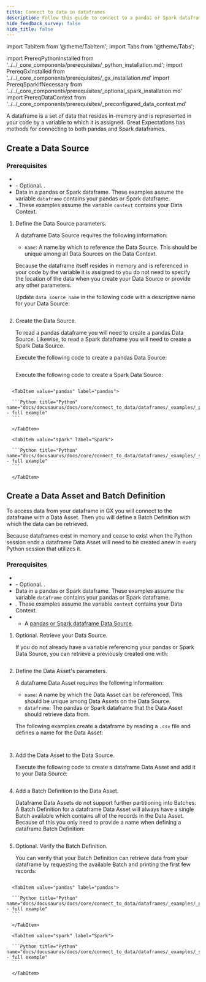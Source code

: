 ```yaml
---
title: Connect to data in dataframes
description: Follow this guide to connect to a pandas or Spark dataframe in GX.
hide_feedback_survey: false
hide_title: false
---
```


import TabItem from '@theme/TabItem';
import Tabs from '@theme/Tabs';

import PrereqPythonInstalled from '../../_core_components/prerequisites/_python_installation.md';
import PrereqGxInstalled from '../../_core_components/prerequisites/_gx_installation.md'
import PrereqSparkIfNecessary from '../../_core_components/prerequisites/_optional_spark_installation.md'
import PrereqDataContext from '../../_core_components/prerequisites/_preconfigured_data_context.md'

A dataframe is a set of data that resides in-memory and is represented in your code by a variable to which it is assigned.  Great Expectations has methods for connecting to both pandas and Spark dataframes.

## Create a Data Source



### Prerequisites

- <PrereqPythonInstalled/>
- <PrereqGxInstalled/>
  - Optional. <PrereqSparkIfNecessary/>.
- Data in a pandas or Spark dataframe.  These examples assume the variable `dataframe` contains your pandas or Spark dataframe.
- <PrereqDataContext/>.  These examples assume the variable `context` contains your Data Context.

<Tabs>

<TabItem value="procedure" label="Procedure">

1. Define the Data Source parameters.

   A dataframe Data Source requires the following information:

   - `name`: A name by which to reference the Data Source.  This should be unique among all Data Sources on the Data Context.

   Because the dataframe itself resides in memory and is referenced in your code by the variable it is assigned to you do not need to specify the location of the data when you create your Data Source or provide any other parameters.

   Update `data_source_name` in the following code with a descriptive name for your Data Source:

   ```python title="Python" name="docs/docusaurus/docs/core/connect_to_data/dataframes/_examples/_spark_df_data_source.py - define Data Source parameters"
   ```

2. Create the Data Source.

   To read a pandas dataframe you will need to create a pandas Data Source.  Likewise, to read a Spark dataframe you will need to create a Spark Data Source.

   <Tabs queryString="execution_engine" groupId="execution_engine" defaultValue='pandas'>

      <TabItem value="pandas" label="pandas">

      Execute the following code to create a pandas Data Source:

      ```Python title="Python" name="docs/docusaurus/docs/core/connect_to_data/dataframes/_examples/_pandas_df_data_source.py - create Data Source"
      ```

      </TabItem>

      <TabItem value="spark" label="Spark">

      Execute the following code to create a Spark Data Source:

      ```Python title="Python" name="docs/docusaurus/docs/core/connect_to_data/dataframes/_examples/_spark_df_data_source.py - create Data Source"
      ```

      </TabItem>

   </Tabs>

</TabItem>

<TabItem value="sample_code" label="Sample code">

   <Tabs queryString="execution_engine" groupId="execution_engine" defaultValue='pandas'>

      <TabItem value="pandas" label="pandas">

      ```Python title="Python" name="docs/docusaurus/docs/core/connect_to_data/dataframes/_examples/_pandas_df_data_source.py - full example"
      ```

      </TabItem>

      <TabItem value="spark" label="Spark">

      ```Python title="Python" name="docs/docusaurus/docs/core/connect_to_data/dataframes/_examples/_spark_df_data_source.py - full example"
      ```

      </TabItem>

   </Tabs>

</TabItem>

</Tabs>

## Create a Data Asset and Batch Definition

To access data from your dataframe in GX you will connect to the dataframe with a Data Asset.  Then you will define a Batch Definition with which the data can be retrieved.

Because dataframes exist in memory and cease to exist when the Python session ends a dataframe Data Asset will need to be created anew in every Python session that utilizes it.

### Prerequisites

- <PrereqPythonInstalled/>
- <PrereqGxInstalled/>
  - Optional. <PrereqSparkIfNecessary/>.
- Data in a pandas or Spark dataframe.  These examples assume the variable `dataframe` contains your pandas or Spark dataframe.
- <PrereqDataContext/>.  These examples assume the variable `context` contains your Data Context.
- - A [pandas or Spark dataframe Data Source](#create-a-data-source).

<Tabs>

<TabItem value="procedure" label="Procedure">

1. Optional. Retrieve your Data Source.

   If you do not already have a variable referencing your pandas or Spark Data Source, you can retrieve a previously created one with:

   ```python title="Python" name="docs/docusaurus/docs/core/connect_to_data/dataframes/_examples/_spark_df_data_asset.py - retrieve Data Source"
   ```

2. Define the Data Asset's parameters.

   A dataframe Data Asset requires the following information:

   - `name`: A name by which the Data Asset can be referenced.  This should be unique among Data Assets on the Data Source.
   - `dataframe`: The pandas or Spark dataframe that the Data Asset should retrieve data from.

   The following examples create a dataframe by reading a `.csv` file and defines a name for the Data Asset:

   <Tabs queryString="execution_engine" groupId="execution_engine" defaultValue='pandas'>

      <TabItem value="pandas" label="pandas">

      ```Python title="Python" name="docs/docusaurus/docs/core/connect_to_data/dataframes/_examples/_pandas_df_data_asset.py - define Data Asset parameters"
      ```

      </TabItem>

      <TabItem value="spark" label="Spark">

      ```Python title="Python" name="docs/docusaurus/docs/core/connect_to_data/dataframes/_examples/_spark_df_data_asset.py - define Data Asset parameters"
      ```

      </TabItem>

   </Tabs>

3. Add the Data Asset to the Data Source.

   Execute the following code to create a dataframe Data Asset and add it to your Data Source:

   ```python title="Python" name="docs/docusaurus/docs/core/connect_to_data/dataframes/_examples/_spark_df_data_asset.py - create Data Asset"
   ```

4. Add a Batch Definition to the Data Asset.

   Dataframe Data Assets do not support further partitioning into Batches.  A Batch Definition for a dataframe Data Asset will always have a single Batch available which contains all of the records in the Data Asset.  Because of this you only need to provide a name when defining a dataframe Batch Definition:

   ```python title="Python" name="docs/docusaurus/docs/core/connect_to_data/dataframes/_examples/_pandas_df_data_asset.py - add Batch Definition"
   ```

5. Optional. Verify the Batch Definition.

   You can verify that your Batch Definition can retrieve data from your dataframe by requesting the available Batch and printing the first few records:

   ```python title="Python" name="docs/docusaurus/docs/core/connect_to_data/dataframes/_examples/_spark_df_data_asset.py - verify Batch Definition"
   ```

</TabItem>

<TabItem value="sample_code" label="Sample code">

   <Tabs queryString="execution_engine" groupId="execution_engine" defaultValue='pandas'>

      <TabItem value="pandas" label="pandas">

      ```Python title="Python" name="docs/docusaurus/docs/core/connect_to_data/dataframes/_examples/_pandas_df_data_asset.py - full example"
      ```

      </TabItem>

      <TabItem value="spark" label="Spark">

      ```Python title="Python" name="docs/docusaurus/docs/core/connect_to_data/dataframes/_examples/_spark_df_data_asset.py - full example"
      ```

      </TabItem>

   </Tabs>

</TabItem>

</Tabs>

